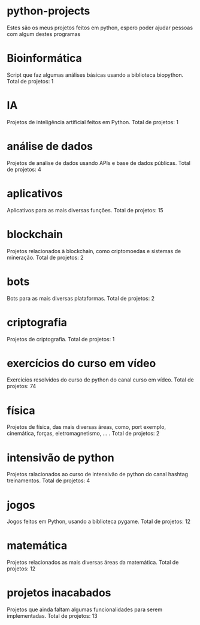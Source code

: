 # python-projects
Estes são os meus projetos feitos em python, espero poder ajudar pessoas com algum destes programas
# Bioinformática
Script que faz algumas análises básicas usando a biblioteca biopython. Total de projetos: 1
# IA
Projetos de inteligência artificial feitos em Python. Total de projetos: 1
# análise de dados
Projetos de análise de dados usando APIs e base de dados públicas. Total de projetos: 4
# aplicativos
Aplicativos para as mais diversas funções. Total de projetos: 15
# blockchain
Projetos relacionados à blockchain, como criptomoedas e sistemas de mineração. Total de projetos: 2
# bots
Bots para as mais diversas plataformas. Total de projetos: 2
# criptografia
Projetos de criptografia. Total de projetos: 1
# exercícios do curso em vídeo
Exercícios resolvidos do curso de python do canal curso em vídeo. Total de projetos: 74
# física
Projetos de física, das mais diversas áreas, como, port exemplo, cinemática, forças, eletromagnetismo, ... . Total de projetos: 2
# intensivão de python
Projetos ralacionados ao curso de intensivão de python do canal hashtag treinamentos. Total de projetos: 4
# jogos
Jogos feitos em Python, usando a biblioteca pygame. Total de projetos: 12
# matemática
Projetos relacionados as mais diversas áreas da matemática. Total de projetos: 12
# projetos inacabados
Projetos que ainda faltam algumas funcionalidades para serem implementadas. Total de projetos: 13
